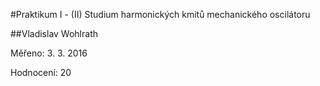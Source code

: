 #Praktikum I - (II) Studium harmonických kmitů mechanického oscilátoru

##Vladislav Wohlrath

Měřeno: 3. 3. 2016

Hodnocení: 20

